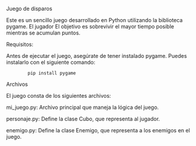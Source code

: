 Juego de disparos

Este es un sencillo juego desarrollado en Python utilizando la biblioteca pygame. 
El jugador 
El objetivo es sobrevivir el mayor tiempo posible mientras se acumulan puntos.

Requisitos:

Antes de ejecutar el juego, asegúrate de tener instalado pygame. Puedes instalarlo con el siguiente comando:
            
            pip install pygame

Archivos

El juego consta de los siguientes archivos:

mi_juego.py: Archivo principal que maneja la lógica del juego.

personaje.py: Define la clase Cubo, que representa al jugador.

enemigo.py: Define la clase Enemigo, que representa a los enemigos en el juego.